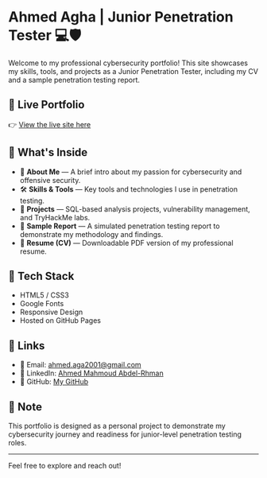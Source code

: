 # Ahmed Agha | Junior Penetration Tester 💻🛡️

Welcome to my professional cybersecurity portfolio! This site showcases my skills, tools, and projects as a Junior Penetration Tester, including my CV and a sample penetration testing report.

## 🚀 Live Portfolio
👉 [View the live site here](https://yourusername.github.io/your-repo-name)

## 📂 What's Inside

- 🎯 **About Me** — A brief intro about my passion for cybersecurity and offensive security.
- 🛠️ **Skills & Tools** — Key tools and technologies I use in penetration testing.
- 📁 **Projects** — SQL-based analysis projects, vulnerability management, and TryHackMe labs.
- 📄 **Sample Report** — A simulated penetration testing report to demonstrate my methodology and findings.
- 📌 **Resume (CV)** — Downloadable PDF version of my professional resume.

## 🧰 Tech Stack

- HTML5 / CSS3
- Google Fonts
- Responsive Design
- Hosted on GitHub Pages

## 🔗 Links

- 📧 Email: [ahmed.aga2001@gmail.com](mailto:ahmed.aga2001@gmail.com)
- 💼 LinkedIn: [Ahmed Mahmoud Abdel-Rhman](https://www.linkedin.com/in/ahmed-mahmoud-abdel-rhman-70a6b12a1/)
- 🐙 GitHub: [My GitHub](https://github.com/ahmedagha123)

## 📌 Note
This portfolio is designed as a personal project to demonstrate my cybersecurity journey and readiness for junior-level penetration testing roles.

---

Feel free to explore and reach out!
